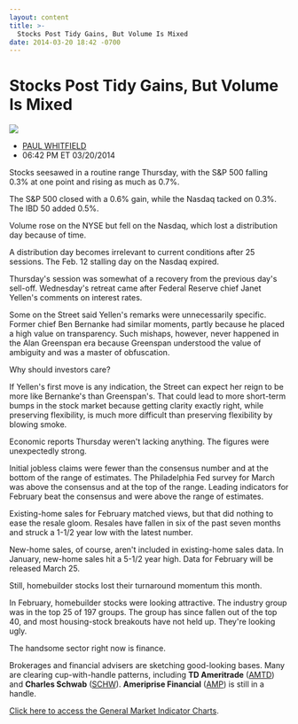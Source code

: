 ```yaml
---
layout: content
title: >-
  Stocks Post Tidy Gains, But Volume Is Mixed
date: 2014-03-20 18:42 -0700
---
```



Stocks Post Tidy Gains, But Volume Is Mixed
============================================


![](https://www.investors.com/wp-content/uploads/ibd-migrated-images/MPv_140321_635309263124306608.png)

* [PAUL WHITFIELD](https://www.investors.com/author/whitfieldp/ "Posts by PAUL WHITFIELD")
* 06:42 PM ET 03/20/2014




Stocks seesawed in a routine range Thursday, with the S&P 500 falling 0.3% at one point and rising as much as 0.7%.

  

The S&P 500 closed with a 0.6% gain, while the Nasdaq tacked on 0.3%. The IBD 50 added 0.5%.

  

Volume rose on the NYSE but fell on the Nasdaq, which lost a distribution day because of time.

  

A distribution day becomes irrelevant to current conditions after 25 sessions. The Feb. 12 stalling day on the Nasdaq expired.

  

Thursday's session was somewhat of a recovery from the previous day's sell-off. Wednesday's retreat came after Federal Reserve chief Janet Yellen's comments on interest rates.

  

Some on the Street said Yellen's remarks were unnecessarily specific. Former chief Ben Bernanke had similar moments, partly because he placed a high value on transparency. Such mishaps, however, never happened in the Alan Greenspan era because Greenspan understood the value of ambiguity and was a master of obfuscation.

  

Why should investors care?

  

If Yellen's first move is any indication, the Street can expect her reign to be more like Bernanke's than Greenspan's. That could lead to more short-term bumps in the stock market because getting clarity exactly right, while preserving flexibility, is much more difficult than preserving flexibility by blowing smoke.

  

Economic reports Thursday weren't lacking anything. The figures were unexpectedly strong.

  

Initial jobless claims were fewer than the consensus number and at the bottom of the range of estimates. The Philadelphia Fed survey for March was above the consensus and at the top of the range. Leading indicators for February beat the consensus and were above the range of estimates.

  

Existing-home sales for February matched views, but that did nothing to ease the resale gloom. Resales have fallen in six of the past seven months and struck a 1-1/2 year low with the latest number.

  

New-home sales, of course, aren't included in existing-home sales data. In January, new-home sales hit a 5-1/2 year high. Data for February will be released March 25.

  

Still, homebuilder stocks lost their turnaround momentum this month.

  

In February, homebuilder stocks were looking attractive. The industry group was in the top 25 of 197 groups. The group has since fallen out of the top 40, and most housing-stock breakouts have not held up. They're looking ugly.

  

The handsome sector right now is finance.

  

Brokerages and financial advisers are sketching good-looking bases. Many are clearing cup-with-handle patterns, including **TD Ameritrade** ([AMTD](https://research.investors.com/quote.aspx?symbol=AMTD)) and **Charles Schwab** ([SCHW](https://research.investors.com/quote.aspx?symbol=SCHW)). **Ameriprise Financial** ([AMP](https://research.investors.com/quote.aspx?symbol=AMP)) is still in a handle.

  

[Click here to access the General Market Indicator Charts](https://www.investors.com/pdf/GMI_032114.pdf).




